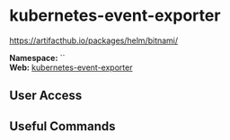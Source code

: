 # kubernetes-event-exporter 

<!--description-start-->

<!--description-end-->

https://artifacthub.io/packages/helm/bitnami/

<!--header-start-->
**Namespace:** ``  
**Web:** [kubernetes-event-exporter](https://github.com/resmoio/kubernetes-event-exporter)
<!--header-end-->

## User Access


## Useful Commands
